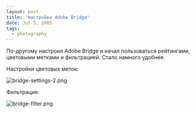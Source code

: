 ```yaml
---
layout: post
title: 'Настройка Adobe Bridge'
date: Jul 5, 2005
tags:
  - photography
---
```


По-другому настроил Adobe Bridge и начал пользоваться рейтингами, цветовыми метками и фильтрацией. Стало намного удобнее.

Настройки цветовых меток:

![bridge-settings-2.png](upload://bridge-settings-2.png)

Фильтрация:

![bridge-filter.png](upload://bridge-filter.png)


